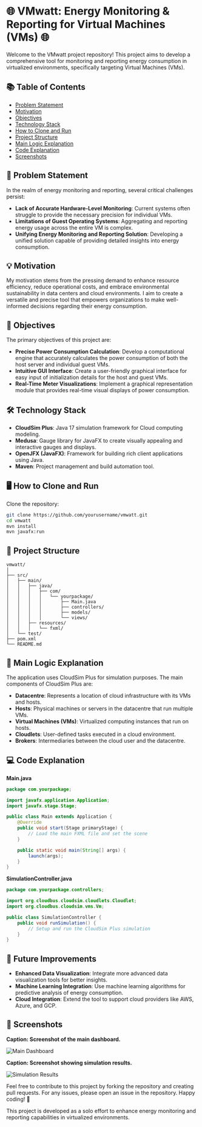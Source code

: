 # 🌐 VMwatt: Energy Monitoring & Reporting for Virtual Machines (VMs) 🌐

Welcome to the VMwatt project repository! This project aims to develop a comprehensive tool for monitoring and reporting energy consumption in virtualized environments, specifically targeting Virtual Machines (VMs).

## 📚 Table of Contents
- [Problem Statement](#-problem-statement)
- [Motivation](#-motivation)
- [Objectives](#-objectives)
- [Technology Stack](#️-technology-stack)
- [How to Clone and Run](#️-how-to-clone-and-run)
- [Project Structure](#-project-structure)
- [Main Logic Explanation](#-main-logic-explanation)
- [Code Explanation](#-code-explanation)
- [Screenshots](#-screenshots)

## 🧩 Problem Statement
In the realm of energy monitoring and reporting, several critical challenges persist:
- **Lack of Accurate Hardware-Level Monitoring**: Current systems often struggle to provide the necessary precision for individual VMs.
- **Limitations of Guest Operating Systems**: Aggregating and reporting energy usage across the entire VM is complex.
- **Unifying Energy Monitoring and Reporting Solution**: Developing a unified solution capable of providing detailed insights into energy consumption.

## 💡 Motivation
My motivation stems from the pressing demand to enhance resource efficiency, reduce operational costs, and embrace environmental sustainability in data centers and cloud environments. I aim to create a versatile and precise tool that empowers organizations to make well-informed decisions regarding their energy consumption.

## 🎯 Objectives
The primary objectives of this project are:
- **Precise Power Consumption Calculation**: Develop a computational engine that accurately calculates the power consumption of both the host server and individual guest VMs.
- **Intuitive GUI Interface**: Create a user-friendly graphical interface for easy input of initialization details for the host and guest VMs.
- **Real-Time Meter Visualizations**: Implement a graphical representation module that provides real-time visual displays of power consumption.

## 🛠️ Technology Stack
- **CloudSim Plus**: Java 17 simulation framework for Cloud computing modeling.
- **Medusa**: Gauge library for JavaFX to create visually appealing and interactive gauges and displays.
- **OpenJFX (JavaFX)**: Framework for building rich client applications using Java.
- **Maven**: Project management and build automation tool.

## 🖥️ How to Clone and Run
Clone the repository:
```sh
git clone https://github.com/yourusername/vmwatt.git
cd vmwatt
mvn install
mvn javafx:run
```

## 📁 Project Structure
```
vmwatt/
│
├── src/
│   ├── main/
│   │   ├── java/
│   │   │   ├── com/
│   │   │   │   └── yourpackage/
│   │   │   │       ├── Main.java
│   │   │   │       ├── controllers/
│   │   │   │       ├── models/
│   │   │   │       └── views/
│   │   ├── resources/
│   │   │   └── fxml/
│   └── test/
├── pom.xml
└── README.md
```

## 🧠 Main Logic Explanation
The application uses CloudSim Plus for simulation purposes. The main components of CloudSim Plus are:
- **Datacentre**: Represents a location of cloud infrastructure with its VMs and hosts.
- **Hosts**: Physical machines or servers in the datacentre that run multiple VMs.
- **Virtual Machines (VMs)**: Virtualized computing instances that run on hosts.
- **Cloudlets**: User-defined tasks executed in a cloud environment.
- **Brokers**: Intermediaries between the cloud user and the datacentre.

## 💻 Code Explanation
**Main.java**
```java
package com.yourpackage;

import javafx.application.Application;
import javafx.stage.Stage;

public class Main extends Application {
    @Override
    public void start(Stage primaryStage) {
        // Load the main FXML file and set the scene
    }

    public static void main(String[] args) {
        launch(args);
    }
}
```

**SimulationController.java**
```java
package com.yourpackage.controllers;

import org.cloudbus.cloudsim.cloudlets.Cloudlet;
import org.cloudbus.cloudsim.vms.Vm;

public class SimulationController {
    public void runSimulation() {
        // Setup and run the CloudSim Plus simulation
    }
}
```

## 🚀 Future Improvements
- **Enhanced Data Visualization**: Integrate more advanced data visualization tools for better insights.
- **Machine Learning Integration**: Use machine learning algorithms for predictive analysis of energy consumption.
- **Cloud Integration**: Extend the tool to support cloud providers like AWS, Azure, and GCP.

## 📸 Screenshots
**Caption: Screenshot of the main dashboard.**

![Main Dashboard](path/to/main/dashboard/screenshot.png)

**Caption: Screenshot showing simulation results.**

![Simulation Results](path/to/simulation/results/screenshot.png)

Feel free to contribute to this project by forking the repository and creating pull requests. For any issues, please open an issue in the repository. Happy coding! 🚀

This project is developed as a solo effort to enhance energy monitoring and reporting capabilities in virtualized environments.

